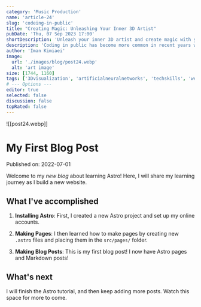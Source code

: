 ```yaml
---
category: 'Music Production'
name: 'article-24'
slug: 'codeing-in-public'
title: "Creating Magic: Unleashing Your Inner 3D Artist"
pubDate: 'Thu, 07 Sep 2023 17:00'
shortDescription: 'Unleash your inner 3D artist and create magic with your designs and animations.'
description: 'Coding in public has become more common in recent years with the rise of social coding platforms like GitHub and the increasing popularity of open source software development. However, coding in public can present a unique set of challenges for developers who are used to working in private settings. In this article, we will explore the top 10 new challenges that developers may face when coding in public, such as managing feedback from the community, dealing with public scrutiny and criticism, maintaining professionalism and integrity, and balancing productivity with engagement in public forums. This article aims to provide helpful tips and strategies for developers who want to code in public effectively while still maintaining their sanity and productivity.'
author: 'Iman Kimiaei'
image:
  url: './images/blog/post24.webp'
  alt: 'art image'
size: [1744, 1160]
tags: ['3Dvisualization', 'artificialneuralnetworks', 'techskills', 'webanimations', 'codingbootcamps']
# --- Options ---
editor: true
selected: false
discussion: false
topRated: false
---
```



![[post24.webp]]


# My First Blog Post

Published on: 2022-07-01

Welcome to my _new blog_ about learning Astro! Here, I will share my learning journey as I build a new website.

## What I've accomplished

1. **Installing Astro**: First, I created a new Astro project and set up my online accounts.

2. **Making Pages**: I then learned how to make pages by creating new `.astro` files and placing them in the `src/pages/` folder.

3. **Making Blog Posts**: This is my first blog post! I now have Astro pages and Markdown posts!

## What's next

I will finish the Astro tutorial, and then keep adding more posts. Watch this space for more to come.

